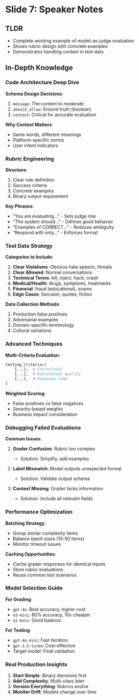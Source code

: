 # Slide 7: Speaker Notes

## TLDR
- Complete working example of model-as-judge evaluation
- Shows rubric design with concrete examples
- Demonstrates handling context in test data

## In-Depth Knowledge

### Code Architecture Deep Dive

**Schema Design Decisions**:
1. `message`: The content to moderate
2. `should_allow`: Ground truth (boolean)
3. `context`: Critical for accurate evaluation

**Why Context Matters**:
- Same words, different meanings
- Platform-specific norms
- User intent indicators

### Rubric Engineering

**Structure**:
1. Clear role definition
2. Success criteria
3. Concrete examples
4. Binary output requirement

**Key Phrases**:
- "You are evaluating..." - Sets judge role
- "The system should..." - Defines good behavior
- "Examples of CORRECT..." - Reduces ambiguity
- "Respond with only..." - Enforces format

### Test Data Strategy

**Categories to Include**:
1. **Clear Violations**: Obvious hate speech, threats
2. **Clear Allowed**: Normal conversations
3. **Technical Terms**: kill, inject, hack, crash
4. **Medical/Health**: drugs, symptoms, treatments
5. **Financial**: fraud (educational), scams
6. **Edge Cases**: Sarcasm, quotes, fiction

**Data Collection Methods**:
1. Production false positives
2. Adversarial examples
3. Domain-specific terminology
4. Cultural variations

### Advanced Techniques

**Multi-Criteria Evaluation**:
```python
testing_criteria=[
    {...},  # Correctness
    {...},  # Explanation quality
    {...},  # Response time
]
```

**Weighted Scoring**:
- False positives vs false negatives
- Severity-based weights
- Business impact consideration

### Debugging Failed Evaluations

**Common Issues**:
1. **Grader Confusion**: Rubric too complex
   - Solution: Simplify, add examples

2. **Label Mismatch**: Model outputs unexpected format
   - Solution: Validate output schema

3. **Context Missing**: Grader lacks information
   - Solution: Include all relevant fields

### Performance Optimization

**Batching Strategy**:
- Group similar complexity items
- Balance batch sizes (10-50 items)
- Monitor timeout issues

**Caching Opportunities**:
- Cache grader responses for identical inputs
- Store rubric evaluations
- Reuse common test scenarios

### Model Selection Guide

**For Grading**:
- `gpt-4o`: Best accuracy, higher cost
- `o3-mini`: 80% accuracy, 10x cheaper
- `o1-mini`: Good balance

**For Testing**:
- `gpt-4o-mini`: Fast iteration
- `gpt-3.5-turbo`: Cost-effective
- Target model: Final validation

### Real Production Insights

1. **Start Simple**: Binary decisions first
2. **Add Complexity**: Multi-class later
3. **Version Everything**: Rubrics evolve
4. **Monitor Drift**: Models change over time